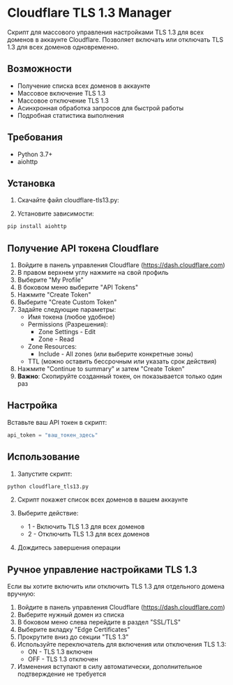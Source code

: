 # Cloudflare TLS 1.3 Manager

Скрипт для массового управления настройками TLS 1.3 для всех доменов в аккаунте Cloudflare. Позволяет включать или отключать TLS 1.3 для всех доменов одновременно.

## Возможности

- Получение списка всех доменов в аккаунте
- Массовое включение TLS 1.3
- Массовое отключение TLS 1.3
- Асинхронная обработка запросов для быстрой работы
- Подробная статистика выполнения

## Требования

- Python 3.7+
- aiohttp

## Установка

1. Скачайте файл cloudflare-tls13.py:

2. Установите зависимости:
```bash
pip install aiohttp
```

## Получение API токена Cloudflare

1. Войдите в панель управления Cloudflare (https://dash.cloudflare.com)
2. В правом верхнем углу нажмите на свой профиль
3. Выберите "My Profile"
4. В боковом меню выберите "API Tokens"
5. Нажмите "Create Token"
6. Выберите "Create Custom Token"
7. Задайте следующие параметры:
   - Имя токена (любое удобное)
   - Permissions (Разрешения):
     - Zone Settings - Edit
     - Zone - Read
   - Zone Resources:
     - Include - All zones (или выберите конкретные зоны)
   - TTL (можно оставить бессрочным или указать срок действия)
8. Нажмите "Continue to summary" и затем "Create Token"
9. **Важно**: Скопируйте созданный токен, он показывается только один раз

## Настройка

Вставьте ваш API токен в скрипт:
```python
api_token = "ваш_токен_здесь"
```

## Использование

1. Запустите скрипт:
```bash
python cloudflare_tls13.py
```

2. Скрипт покажет список всех доменов в вашем аккаунте

3. Выберите действие:
   - 1 - Включить TLS 1.3 для всех доменов
   - 2 - Отключить TLS 1.3 для всех доменов

4. Дождитесь завершения операции

## Ручное управление настройками TLS 1.3

Если вы хотите включить или отключить TLS 1.3 для отдельного домена вручную:

1. Войдите в панель управления Cloudflare (https://dash.cloudflare.com)
2. Выберите нужный домен из списка
3. В боковом меню слева перейдите в раздел "SSL/TLS"
4. Выберите вкладку "Edge Certificates"
5. Прокрутите вниз до секции "TLS 1.3"
6. Используйте переключатель для включения или отключения TLS 1.3:
   - ON - TLS 1.3 включен
   - OFF - TLS 1.3 отключен
7. Изменения вступают в силу автоматически, дополнительное подтверждение не требуется
